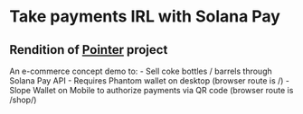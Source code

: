 # Take payments IRL with Solana Pay
## Rendition of [Pointer](https://www.pointer.gg/)  project

An e-commerce concept demo to:
    - Sell coke bottles / barrels through Solana Pay API
    - Requires Phantom wallet on desktop (browser route is /)
    - Slope Wallet on Mobile to authorize payments via QR code (browser route is /shop/)



